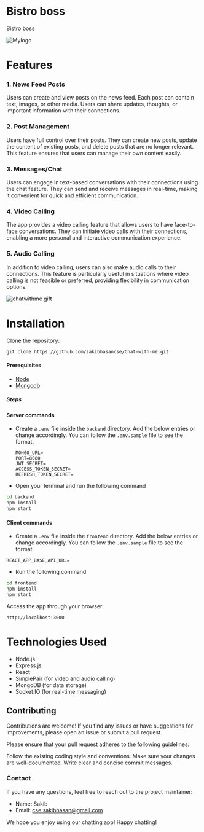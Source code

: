 # Bistro boss
Bistro boss

![Mylogo](https://github.com/sakibhasancse/Chat-with-me/assets/57236854/abf1a81b-a7b0-47cd-a445-96d734684bc3)

# Features
### 1. News Feed Posts
Users can create and view posts on the news feed. Each post can contain text, images, or other media. Users can share updates, thoughts, or important information with their connections.

### 2. Post Management
Users have full control over their posts. They can create new posts, update the content of existing posts, and delete posts that are no longer relevant. This feature ensures that users can manage their own content easily.

### 3. Messages/Chat
Users can engage in text-based conversations with their connections using the chat feature. They can send and receive messages in real-time, making it convenient for quick and efficient communication.

### 4. Video Calling
The app provides a video calling feature that allows users to have face-to-face conversations. They can initiate video calls with their connections, enabling a more personal and interactive communication experience.

### 5. Audio Calling
In addition to video calling, users can also make audio calls to their connections. This feature is particularly useful in situations where video calling is not feasible or preferred, providing flexibility in communication options.

![chatwithme gift](https://github.com/sakibhasancse/Chat-with-me/assets/57236854/bc6288c0-3a89-411c-9f06-af46b68d9e65)


# Installation
Clone the repository:

```
git clone https://github.com/sakibhasancse/Chat-with-me.git
```
#### Prerequisites

- [Node](https://nodejs.org/en/)
- [Mongodb](https://www.mongodb.com/)

##### Steps

#### Server commands

- Create a `.env` file inside the `backend` directory. Add the below entries or change accordingly. You can follow the `.env.sample` file to see the format.

  ```
  MONGO_URL=
  PORT=8080
  JWT_SECRET=
  ACCESS_TOKEN_SECRET=
  REFRESH_TOKEN_SECRET=
  ```

- Open your terminal and run the following command

```sh
cd backend
npm install
npm start
```

#### Client commands

- Create a `.env` file inside the `frontend` directory. Add the below entries or change accordingly. You can follow the `.env.sample` file to see the format.

```
REACT_APP_BASE_API_URL=
```

- Run the following command

```sh
cd frontend
npm install
npm start
```

Access the app through your browser:
```
http://localhost:3000
```

# Technologies Used
- Node.js
- Express.js
- React
- SimplePair (for video and audio calling)
- MongoDB (for data storage)
- Socket.IO (for real-time messaging)

## Contributing
Contributions are welcome! If you find any issues or have suggestions for improvements, please open an issue or submit a pull request.

Please ensure that your pull request adheres to the following guidelines:

Follow the existing coding style and conventions.
Make sure your changes are well-documented.
Write clear and concise commit messages.

### Contact
If you have any questions, feel free to reach out to the project maintainer:

- Name: Sakib
- Email: cse.sakibhasan@gmail.com

We hope you enjoy using our chatting app! Happy chatting!
